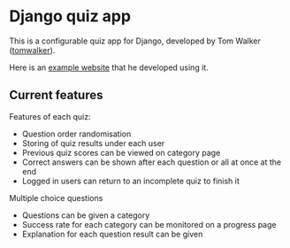 Django quiz app
===============

This is a configurable quiz app for Django, developed by
Tom Walker ([tomwalker](https://github.com/tomwalker)).

Here is an [example website](http://www.revisemrcp.com/) that he developed
using it.

Current features
----------------
Features of each quiz:
* Question order randomisation
* Storing of quiz results under each user
* Previous quiz scores can be viewed on category page
* Correct answers can be shown after each question or all at once at the end
* Logged in users can return to an incomplete quiz to finish it

Multiple choice questions
* Questions can be given a category
* Success rate for each category can be monitored on a progress page
* Explanation for each question result can be given
